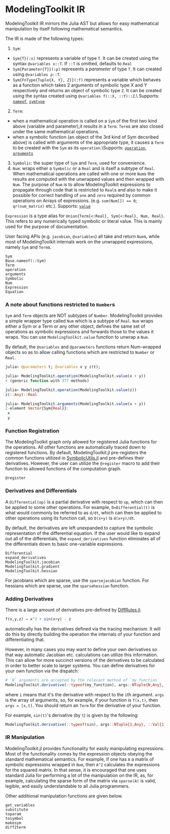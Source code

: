 # ModelingToolkit IR

ModelingToolkit IR mirrors the Julia AST but allows for easy mathematical
manipulation by itself following mathematical semantics.

The IR is made of the following types:

1. `Sym`:
  * `Sym{T}(:x)`  represents a variable of type `T`. It can be created using the syntax `@variables x::T`. If `::T` is omitted, defaults to `Real`
  * `Sym{Parameter{T}}(:ρ)`  represents a _parameter_ of type `T`. It can created using `@variables ρ::T`.
  * `Sym{FnType{Tuple{X, Y}, Z}}(:f)` represents a variable which behaves as a function which takes 2 arguments of symbolic type X and Y respectively and returns an object of symbolic type `Z`. It can be created using the syntax created using `@variables f(::X, ::Y)::Z`.\\  Supports: [`nameof`](@ref), [`symtype`](@ref)
2. `Term`:
  * when a mathematical operation is called on a `Sym` of the first two kind above (variable and parameter),it results in a `Term`. `Term`s are also closed under the same mathematical operations.
  * when a symbolic function (an object of the 3rd kind of Sym decsribed above) is called with arguments of the appropriate type, it causes a `Term` to be created with the `Sym` as its `operation`.\\Supports: [`operation`](@ref), [`arguments`](@ref)
3. `Symbolic`: the super type of `Sym` and `Term`, used for convenience.
4. `Num`: wraps either a `Symbolic` or a `Real` and is itself a subtype of `Real`. When mathematical operations are called with one or more `Num`s the results are computed with the unwrapped values and then wrapped with `Num`. The purpose of `Num` is to allow ModelingToolkit expressions to propagate through code that is restricted to `Real`s and also to make it possible for correct handling of `one` and `zero` required by common operations on Arrays of expressions. (e.g. `sum(Num[]) == 0`; `qr(num_matrix)` etc.).
  Supports: [`value`](@ref)

`Expression` is a type alias for `Union{Term{<:Real}, Sym{<:Real}, Num, Real}`. This refers to any numerically typed symbolic or literal value. This is mainly used for the purpose of documentation.

User facing APIs (e.g. `jacobian`, `@variables`) all take and return `Num`s, while most of ModelingToolkit internals work on the unwrapped expressions, namely `Sym` and `Term`s.

```@docs
Sym
Base.nameof(::Sym)
Term
operation
arguments
Symbolic
Num
Expression
Equation
```

### A note about functions restricted to `Number`s

`Sym` and `Term` objects are NOT subtypes of `Number`. ModelingToolkit provides
a simple wrapper type called `Num` which is a subtype of `Real`. `Num` wraps
either a Sym or a Term or any other object, defines the same set of operations
as symbolic expressions and forwards those to the values it wraps. You can use
`ModelingToolkit.value` function to unwrap a `Num`.

By default, the `@variables` and `@parameters` functions return Num-wrapped
objects so as to allow calling functions which are restricted to `Number` or
`Real`.

```julia
julia> @parameters t; @variables x y z(t);

julia> ModelingToolkit.operation(ModelingToolkit.value(x + y))
+ (generic function with 377 methods)

julia> ModelingToolkit.operation(ModelingToolkit.value(z))
z(::Any)::Real

julia> ModelingToolkit.arguments(ModelingToolkit.value(x + y))
2-element Vector{Sym{Real}}:
 x
 y
```

### Function Registration

The ModelingToolkit graph only allowed for registered Julia functions for the
operations. All other functions are automatically traced down to registered
functions. By default, ModelingToolkit.jl pre-registers the common functions
utilized in [SymbolicUtils.jl](https://github.com/JuliaSymbolics/SymbolicUtils.jl)
and pre-defines their derivatives. However, the user can utilize the `@register`
macro to add their function to allowed functions of the computation graph.

```@docs
@register
```

### Derivatives and Differentials

A `Differential(op)` is a partial derivative with respect to `op`,
which can then be applied to some other operations. For example, `D=Differential(t)`
is what would commonly be referred to as `d/dt`, which can then be applied to
other operations using its function call, so `D(x+y)` is `d(x+y)/dt`.

By default, the derivatives are left unexpanded to capture the symbolic
representation of the differential equation. If the user would like to expand
out all of the differentials, the `expand_derivatives` function eliminates all
of the differentials down to basic one-variable expressions.

```@docs
Differential
expand_derivatives
ModelingToolkit.jacobian
ModelingToolkit.gradient
ModelingToolkit.hessian
```

For jacobians which are sparse, use the `sparsejacobian` function.
For hessians which are sparse, use the `sparsehessian` function.

### Adding Derivatives

There is a large amount of derivatives pre-defined by
[DiffRules.jl](https://github.com/JuliaDiff/DiffRules.jl).

```julia
f(x,y,z) = x^2 + sin(x+y) - z
```

automatically has the derivatives defined via the tracing mechanism. It will do
this by directly building the operation the internals of your function and
differentiating that.

However, in many cases you may want to define your own derivatives so that way
automatic Jacobian etc. calculations can utilize this information. This can
allow for more succinct versions of the derivatives to be calculated in order
to better scale to larger systems. You can define derivatives for your own
function via the dispatch:

```julia
# `N` arguments are accepted by the relevant method of `my_function`
ModelingToolkit.derivative(::typeof(my_function), args::NTuple{N,Any}, ::Val{i})
```

where `i` means that it's the derivative with respect to the `i`th argument. `args` is the
array of arguments, so, for example, if your function is `f(x,t)`, then `args = [x,t]`.
You should return an `Term` for the derivative of your function.

For example, `sin(t)`'s derivative (by `t`) is given by the following:

```julia
ModelingToolkit.derivative(::typeof(sin), args::NTuple{1,Any}, ::Val{1}) = cos(args[1])
```

### IR Manipulation

ModelingToolkit.jl provides functionality for easily manipulating expressions.
Most of the functionality comes by the expression objects obeying the standard
mathematical semantics. For example, if one has `A` a matrix of symbolic
expressions wrapped in `Num`, then `A^2` calculates the expressions for the
squared matrix.  In that sense, it is encouraged that one uses standard Julia
for performing a lot of the manipulation on the IR, as, for example,
calculating the sparse form of the matrix via `sparse(A)` is valid, legible,
and easily understandable to all Julia programmers.

Other additional manipulation functions are given below.

```@docs
get_variables
substitute
toparam
tosymbol
makesym
diff2term
```
